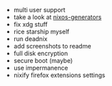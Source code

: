 - multi user support
- take a look at [nixos-generators](https://github.com/nix-community/nixos-generators)
- fix xdg stuff
- rice starship myself
- run deadnix
- add screenshots to readme 
- full disk encryption
- secure boot (maybe)
- use impermanence
- nixify firefox extensions settings